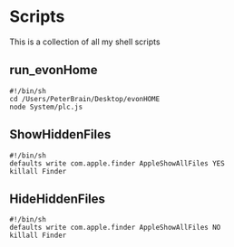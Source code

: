 # Scripts
This is a collection of all my shell scripts

## run_evonHome

    #!/bin/sh
    cd /Users/PeterBrain/Desktop/evonHOME
    node System/plc.js

## ShowHiddenFiles

    #!/bin/sh
    defaults write com.apple.finder AppleShowAllFiles YES
    killall Finder

## HideHiddenFiles

    #!/bin/sh
    defaults write com.apple.finder AppleShowAllFiles NO
    killall Finder
